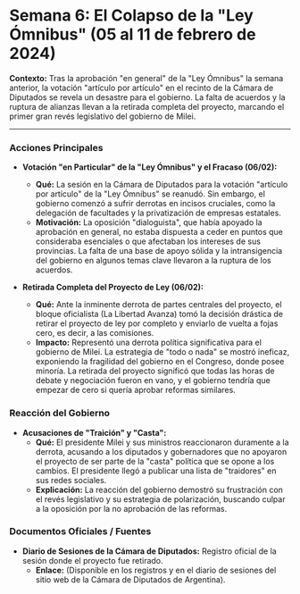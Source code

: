 # Semana 6: El Colapso de la "Ley Ómnibus" (05 al 11 de febrero de 2024)

**Contexto:** Tras la aprobación "en general" de la "Ley Ómnibus" la semana anterior, la votación "artículo por artículo" en el recinto de la Cámara de Diputados se revela un desastre para el gobierno. La falta de acuerdos y la ruptura de alianzas llevan a la retirada completa del proyecto, marcando el primer gran revés legislativo del gobierno de Milei.

---

### Acciones Principales

*   **Votación "en Particular" de la "Ley Ómnibus" y el Fracaso (06/02):**
    *   **Qué:** La sesión en la Cámara de Diputados para la votación "artículo por artículo" de la "Ley Ómnibus" se reanudó. Sin embargo, el gobierno comenzó a sufrir derrotas en incisos cruciales, como la delegación de facultades y la privatización de empresas estatales.
    *   **Motivación:** La oposición "dialoguista", que había apoyado la aprobación en general, no estaba dispuesta a ceder en puntos que consideraba esenciales o que afectaban los intereses de sus provincias. La falta de una base de apoyo sólida y la intransigencia del gobierno en algunos temas clave llevaron a la ruptura de los acuerdos.

*   **Retirada Completa del Proyecto de Ley (06/02):**
    *   **Qué:** Ante la inminente derrota de partes centrales del proyecto, el bloque oficialista (La Libertad Avanza) tomó la decisión drástica de retirar el proyecto de ley por completo y enviarlo de vuelta a fojas cero, es decir, a las comisiones.
    *   **Impacto:** Representó una derrota política significativa para el gobierno de Milei. La estrategia de "todo o nada" se mostró ineficaz, exponiendo la fragilidad del gobierno en el Congreso, donde posee minoría. La retirada del proyecto significó que todas las horas de debate y negociación fueron en vano, y el gobierno tendría que empezar de cero si quería aprobar reformas similares.

### Reacción del Gobierno

*   **Acusaciones de "Traición" y "Casta":**
    *   **Qué:** El presidente Milei y sus ministros reaccionaron duramente a la derrota, acusando a los diputados y gobernadores que no apoyaron el proyecto de ser parte de la "casta" política que se opone a los cambios. El presidente llegó a publicar una lista de "traidores" en sus redes sociales.
    *   **Explicación:** La reacción del gobierno demostró su frustración con el revés legislativo y su estrategia de polarización, buscando culpar a la oposición por la no aprobación de las reformas.

### Documentos Oficiales / Fuentes

*   **Diario de Sesiones de la Cámara de Diputados:** Registro oficial de la sesión donde el proyecto fue retirado.
    *   **Enlace:** (Disponible en los registros y en el diario de sesiones del sitio web de la Cámara de Diputados de Argentina).
